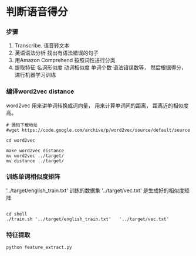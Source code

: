 #  判断语音得分

### 步骤
1.  Transcribe. 语音转文本
2.  英语语法分析 找出有语法错误的句子
3.  用Amazon Comprehend 按照词性进行分类
4.  提取特征  名词形似度  动词相似度  单词个数 语法错误数等， 然后根据得分， 进行机器学习训练


### 编译word2vec distance

word2vec 用来讲单词转换成词向量， 用来计算单词间的距离， 距离近的相似度高。 

```shell script
# 源码下载地址
#wget https://code.google.com/archive/p/word2vec/source/default/source

cd word2vec

make word2vec distance
mv word2vec ../target/
mv distance ../target/

```


###  训练单词相似度矩阵

'../target/english_train.txt'   训练的数据集
'../target/vec.txt' 是生成好的相似度矩阵

```shell script

cd shell
./train.sh '../target/english_train.txt'   '../target/vec.txt'
```



###  特征提取

```
python feature_extract.py

```
